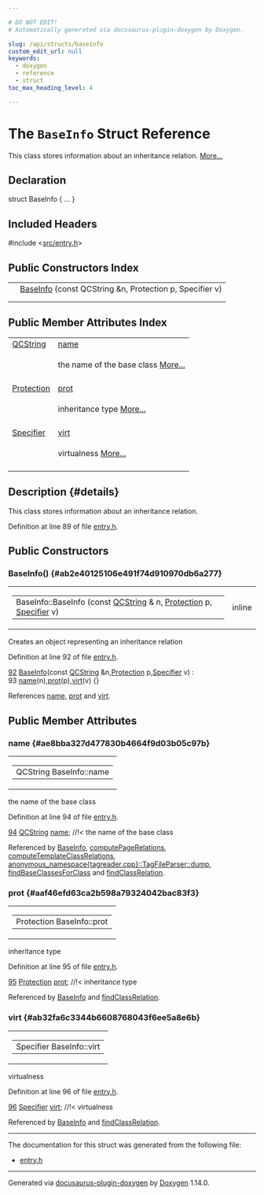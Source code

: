 ```yaml
---

# DO NOT EDIT!
# Automatically generated via docusaurus-plugin-doxygen by Doxygen.

slug: /api/structs/baseinfo
custom_edit_url: null
keywords:
  - doxygen
  - reference
  - struct
toc_max_heading_level: 4

---
```


<div class="doxyPage">

# The `BaseInfo` Struct Reference

<p>This class stores information about an inheritance relation. <a href="#details">More...</a></p>

## Declaration

<div class="doxyDeclaration">
struct BaseInfo { ... }
</div>

## Included Headers

<div class="doxyIncludesList">#include &lt;<a href="/web-doxygen/docs/api/files/src/entry-h">src/entry.h</a>&gt;
</div>

## Public Constructors Index

<table class="doxyMembersIndex">

<tr class="doxyMemberIndexItem">
<td class="doxyMemberIndexItemType" align="left" valign="top"></td>
<td class="doxyMemberIndexItemName" align="left" valign="top"><a href="#ab2e40125106e491f74d910970db6a277">BaseInfo</a> (const QCString &amp;n, Protection p, Specifier v)</td>
</tr>
<tr class="doxyMemberIndexDescription">
<td class="doxyMemberIndexDescriptionLeft"></td>
<td class="doxyMemberIndexDescriptionRight">
</td>
</tr>
<tr class="doxyMemberIndexSeparator">
<td class="doxyMemberIndexSeparator" colspan="2"></td>
</tr>

</table>

## Public Member Attributes Index

<table class="doxyMembersIndex">

<tr class="doxyMemberIndexItem">
<td class="doxyMemberIndexItemType" align="left" valign="top"><a href="/web-doxygen/docs/api/classes/qcstring">QCString</a></td>
<td class="doxyMemberIndexItemName" align="left" valign="top"><a href="#ae8bba327d477830b4664f9d03b05c97b">name</a></td>
</tr>
<tr class="doxyMemberIndexDescription">
<td class="doxyMemberIndexDescriptionLeft"></td>
<td class="doxyMemberIndexDescriptionRight">
<p>the name of the base class <a href="#ae8bba327d477830b4664f9d03b05c97b">More...</a></p>
</td>
</tr>
<tr class="doxyMemberIndexSeparator">
<td class="doxyMemberIndexSeparator" colspan="2"></td>
</tr>

<tr class="doxyMemberIndexItem">
<td class="doxyMemberIndexItemType" align="left" valign="top"><a href="/web-doxygen/docs/api/files/src/types-h/#a90e352184df58cd09455fe9996cd4ded">Protection</a></td>
<td class="doxyMemberIndexItemName" align="left" valign="top"><a href="#aaf46efd63ca2b598a79324042bac83f3">prot</a></td>
</tr>
<tr class="doxyMemberIndexDescription">
<td class="doxyMemberIndexDescriptionLeft"></td>
<td class="doxyMemberIndexDescriptionRight">
<p>inheritance type <a href="#aaf46efd63ca2b598a79324042bac83f3">More...</a></p>
</td>
</tr>
<tr class="doxyMemberIndexSeparator">
<td class="doxyMemberIndexSeparator" colspan="2"></td>
</tr>

<tr class="doxyMemberIndexItem">
<td class="doxyMemberIndexItemType" align="left" valign="top"><a href="/web-doxygen/docs/api/files/src/types-h/#ab16236bdd10ddf4d73a9847350f0017e">Specifier</a></td>
<td class="doxyMemberIndexItemName" align="left" valign="top"><a href="#ab32fa6c3344b6608768043f6ee5a8e6b">virt</a></td>
</tr>
<tr class="doxyMemberIndexDescription">
<td class="doxyMemberIndexDescriptionLeft"></td>
<td class="doxyMemberIndexDescriptionRight">
<p>virtualness <a href="#ab32fa6c3344b6608768043f6ee5a8e6b">More...</a></p>
</td>
</tr>
<tr class="doxyMemberIndexSeparator">
<td class="doxyMemberIndexSeparator" colspan="2"></td>
</tr>

</table>

## Description {#details}

<p>This class stores information about an inheritance relation.</p>

<p>Definition at line 89 of file <a href="/web-doxygen/docs/api/files/src/entry-h">entry.h</a>.</p>


<div class="doxySectionDef">

## Public Constructors

### BaseInfo() {#ab2e40125106e491f74d910970db6a277}

<div class="doxyMemberItem">
<div class="doxyMemberProto">
<table class="doxyMemberLabels">
<tr class="doxyMemberLabels">
<td class="doxyMemberLabelsLeft">
<table class="doxyMemberName">
<tr>
<td class="doxyMemberName">BaseInfo::BaseInfo (const <a href="/web-doxygen/docs/api/classes/qcstring">QCString</a> &amp; n, <a href="/web-doxygen/docs/api/files/src/types-h/#a90e352184df58cd09455fe9996cd4ded">Protection</a> p, <a href="/web-doxygen/docs/api/files/src/types-h/#ab16236bdd10ddf4d73a9847350f0017e">Specifier</a> v)</td>
</tr>
</table>
</td>
<td class="doxyMemberLabelsRight">
<span class="doxyMemberLabels">
<span class="doxyMemberLabel inline">inline</span>
</span>
</td>
</tr>
</table>
</div>
<div class="doxyMemberDoc">




<p>Creates an object representing an inheritance relation</p>


<p>Definition at line 92 of file <a href="/web-doxygen/docs/api/files/src/entry-h">entry.h</a>.</p>


<div class="doxyProgramListing">

<div class="doxyCodeLine"><span class="doxyLineNumber"><a href="#ab2e40125106e491f74d910970db6a277">92</a></span><span class="doxyLineContent"><span class="doxyHighlight">  <a href="#ab2e40125106e491f74d910970db6a277">BaseInfo</a>(</span><span class="doxyHighlightKeyword">const</span><span class="doxyHighlight"> <a href="/web-doxygen/docs/api/classes/qcstring">QCString</a> &amp;n,<a href="/web-doxygen/docs/api/files/src/types-h/#a90e352184df58cd09455fe9996cd4ded">Protection</a> p,<a href="/web-doxygen/docs/api/files/src/types-h/#ab16236bdd10ddf4d73a9847350f0017e">Specifier</a> v) :</span></span></div>
<div class="doxyCodeLine"><span class="doxyLineNumber">93</span><span class="doxyLineContent"><span class="doxyHighlight">    <a href="#ae8bba327d477830b4664f9d03b05c97b">name</a>(n),<a href="#aaf46efd63ca2b598a79324042bac83f3">prot</a>(p),<a href="#ab32fa6c3344b6608768043f6ee5a8e6b">virt</a>(v) {}</span></span></div>

</div>


<p>References <a href="#ae8bba327d477830b4664f9d03b05c97b">name</a>, <a href="#aaf46efd63ca2b598a79324042bac83f3">prot</a> and <a href="#ab32fa6c3344b6608768043f6ee5a8e6b">virt</a>.</p>

</div>
</div>

</div>

<div class="doxySectionDef">

## Public Member Attributes

### name {#ae8bba327d477830b4664f9d03b05c97b}

<div class="doxyMemberItem">
<div class="doxyMemberProto">
<table class="doxyMemberLabels">
<tr class="doxyMemberLabels">
<td class="doxyMemberLabelsLeft">
<table class="doxyMemberName">
<tr>
<td class="doxyMemberName">QCString BaseInfo::name</td>
</tr>
</table>
</td>
</tr>
</table>
</div>
<div class="doxyMemberDoc">

<p>the name of the base class</p>

<p>Definition at line 94 of file <a href="/web-doxygen/docs/api/files/src/entry-h">entry.h</a>.</p>


<div class="doxyProgramListing">

<div class="doxyCodeLine"><span class="doxyLineNumber"><a href="#ae8bba327d477830b4664f9d03b05c97b">94</a></span><span class="doxyLineContent"><span class="doxyHighlight">  <a href="/web-doxygen/docs/api/classes/qcstring">QCString</a>   <a href="#ae8bba327d477830b4664f9d03b05c97b">name</a>; </span><span class="doxyHighlightComment">//!&lt; the name of the base class</span></span></div>

</div>


<p>Referenced by <a href="#ab2e40125106e491f74d910970db6a277">BaseInfo</a>, <a href="/web-doxygen/docs/api/files/src/doxygen-cpp/#abc809fca2014e90fe0aee477a1964ed7">computePageRelations</a>, <a href="/web-doxygen/docs/api/files/src/doxygen-cpp/#a0f3c855d0eed91d3e4f728d4beff4080">computeTemplateClassRelations</a>, <a href="/web-doxygen/docs/api/classes/anonymous-namespace-tagreader-cpp-/tagfileparser/#aafd3846f78cc76b992152366c99f7d74">anonymous_namespace{tagreader.cpp}::TagFileParser::dump</a>, <a href="/web-doxygen/docs/api/files/src/doxygen-cpp/#ae13abaf328534f92b57bb6af8208f31d">findBaseClassesForClass</a> and <a href="/web-doxygen/docs/api/files/src/doxygen-cpp/#a2855c4f3905bf9bd629622f65075b558">findClassRelation</a>.</p>

</div>
</div>

### prot {#aaf46efd63ca2b598a79324042bac83f3}

<div class="doxyMemberItem">
<div class="doxyMemberProto">
<table class="doxyMemberLabels">
<tr class="doxyMemberLabels">
<td class="doxyMemberLabelsLeft">
<table class="doxyMemberName">
<tr>
<td class="doxyMemberName">Protection BaseInfo::prot</td>
</tr>
</table>
</td>
</tr>
</table>
</div>
<div class="doxyMemberDoc">

<p>inheritance type</p>

<p>Definition at line 95 of file <a href="/web-doxygen/docs/api/files/src/entry-h">entry.h</a>.</p>


<div class="doxyProgramListing">

<div class="doxyCodeLine"><span class="doxyLineNumber"><a href="#aaf46efd63ca2b598a79324042bac83f3">95</a></span><span class="doxyLineContent"><span class="doxyHighlight">  <a href="/web-doxygen/docs/api/files/src/types-h/#a90e352184df58cd09455fe9996cd4ded">Protection</a> <a href="#aaf46efd63ca2b598a79324042bac83f3">prot</a>; </span><span class="doxyHighlightComment">//!&lt; inheritance type</span></span></div>

</div>


<p>Referenced by <a href="#ab2e40125106e491f74d910970db6a277">BaseInfo</a> and <a href="/web-doxygen/docs/api/files/src/doxygen-cpp/#a2855c4f3905bf9bd629622f65075b558">findClassRelation</a>.</p>

</div>
</div>

### virt {#ab32fa6c3344b6608768043f6ee5a8e6b}

<div class="doxyMemberItem">
<div class="doxyMemberProto">
<table class="doxyMemberLabels">
<tr class="doxyMemberLabels">
<td class="doxyMemberLabelsLeft">
<table class="doxyMemberName">
<tr>
<td class="doxyMemberName">Specifier BaseInfo::virt</td>
</tr>
</table>
</td>
</tr>
</table>
</div>
<div class="doxyMemberDoc">

<p>virtualness</p>

<p>Definition at line 96 of file <a href="/web-doxygen/docs/api/files/src/entry-h">entry.h</a>.</p>


<div class="doxyProgramListing">

<div class="doxyCodeLine"><span class="doxyLineNumber"><a href="#ab32fa6c3344b6608768043f6ee5a8e6b">96</a></span><span class="doxyLineContent"><span class="doxyHighlight">  <a href="/web-doxygen/docs/api/files/src/types-h/#ab16236bdd10ddf4d73a9847350f0017e">Specifier</a>  <a href="#ab32fa6c3344b6608768043f6ee5a8e6b">virt</a>; </span><span class="doxyHighlightComment">//!&lt; virtualness</span></span></div>

</div>


<p>Referenced by <a href="#ab2e40125106e491f74d910970db6a277">BaseInfo</a> and <a href="/web-doxygen/docs/api/files/src/doxygen-cpp/#a2855c4f3905bf9bd629622f65075b558">findClassRelation</a>.</p>

</div>
</div>

</div>

<hr/>

The documentation for this struct was generated from the following file:

<ul>
<li><a href="/web-doxygen/docs/api/files/src/entry-h">entry.h</a></li>
</ul>

<hr/>

<p class="doxyGeneratedBy">Generated via <a href="https://github.com/xpack/docusaurus-plugin-doxygen">docusaurus-plugin-doxygen</a> by <a href="https://www.doxygen.nl">Doxygen</a> 1.14.0.</p>

</div>
